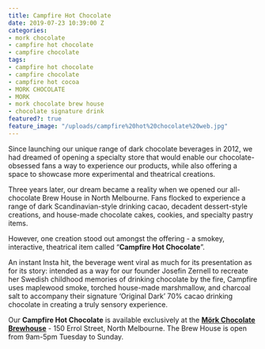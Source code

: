 ```yaml
---
title: Campfire Hot Chocolate
date: 2019-07-23 10:39:00 Z
categories:
- mork chocolate
- campfire hot chocolate
- campfire chocolate
tags:
- campfire hot chocolate
- campfire chocolate
- campfire hot cocoa
- MORK CHOCOLATE
- MORK
- mork chocolate brew house
- chocolate signature drink
featured?: true
feature_image: "/uploads/campfire%20hot%20chocolate%20web.jpg"
---
```


Since launching our unique range of dark chocolate beverages in 2012, we had dreamed of opening a specialty store that would enable our chocolate-obsessed fans a way to experience our products, while also offering a space to showcase more experimental and theatrical creations.


Three years later, our dream became a reality when we opened our all- chocolate Brew House in North Melbourne. Fans flocked to experience a range of dark Scandinavian-style drinking cacao, decadent dessert-style creations, and house-made chocolate cakes, cookies, and specialty pastry items.


However, one creation stood out amongst the offering - a smokey, interactive, theatrical item called “**Campfire Hot Chocolate**”. 
    

An instant Insta hit, the beverage went viral as much for its presentation as for its story: intended as a way for our founder Josefin Zernell to recreate her Swedish childhood memories of drinking chocolate by the fire, Campfire uses maplewood smoke, torched house-made marshmallow, and charcoal salt to accompany their signature ‘Original Dark’ 70% cacao drinking chocolate in creating a truly sensory experience.


Our **Campfire Hot Chocolate** is available exclusively at the 
[**Mörk Chocolate Brewhouse**](http://morkchocolate.com.au/find-us/) - 150 Errol Street, North Melbourne.
The Brew House is open from 9am-5pm Tuesday to Sunday.